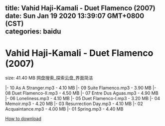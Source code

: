 
title: Vahid Haji-Kamali - Duet Flamenco (2007)
date: Sun Jan 19 2020 13:39:07 GMT+0800 (CST)    
categories: baidu
---

# Vahid Haji-Kamali - Duet Flamenco (2007)
size: 41.40 MB
 网盘搜索_探索云盘_界面简洁
 
|- 10 As A Stranger.mp3 - 4.10 MB
|- 09 Suite Flamenco.mp3 - 3.90 MB
|- 08 Duet Flamenco-II.mp3 - 4.50 MB
|- 07 Entre Dus Aguas.mp3 - 4.90 MB
|- 06 Loneliness.mp3 - 4.10 MB
|- 05 Duet Flamenco-I.mp3 - 3.20 MB
|- 04 Memoir.mp3 - 4.20 MB
|- 03 Resurrection Day.mp3 - 4.10 MB
|- 02 Acquaintance.mp3 - 4.00 MB
|- 01 Spring.mp3 - 4.40 MB

[How to download](https://bpcam.bemobtrk.com/go/2ceec3aa-1ca2-46d6-b9ff-aaa5c184517c?jno=1123)
